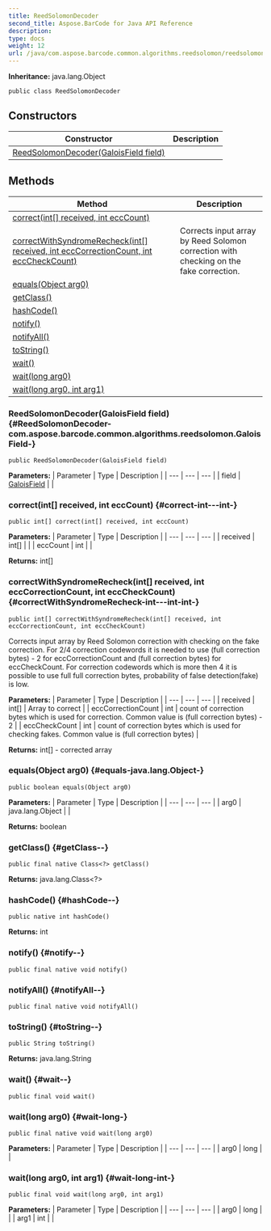 ```yaml
---
title: ReedSolomonDecoder
second_title: Aspose.BarCode for Java API Reference
description: 
type: docs
weight: 12
url: /java/com.aspose.barcode.common.algorithms.reedsolomon/reedsolomondecoder/
---
```

**Inheritance:**
java.lang.Object
```
public class ReedSolomonDecoder
```
## Constructors

| Constructor | Description |
| --- | --- |
| [ReedSolomonDecoder(GaloisField field)](#ReedSolomonDecoder-com.aspose.barcode.common.algorithms.reedsolomon.GaloisField-) |  |
## Methods

| Method | Description |
| --- | --- |
| [correct(int[] received, int eccCount)](#correct-int---int-) |  |
| [correctWithSyndromeRecheck(int[] received, int eccCorrectionCount, int eccCheckCount)](#correctWithSyndromeRecheck-int---int-int-) | Corrects input array by Reed Solomon correction with checking on the fake correction. |
| [equals(Object arg0)](#equals-java.lang.Object-) |  |
| [getClass()](#getClass--) |  |
| [hashCode()](#hashCode--) |  |
| [notify()](#notify--) |  |
| [notifyAll()](#notifyAll--) |  |
| [toString()](#toString--) |  |
| [wait()](#wait--) |  |
| [wait(long arg0)](#wait-long-) |  |
| [wait(long arg0, int arg1)](#wait-long-int-) |  |
### ReedSolomonDecoder(GaloisField field) {#ReedSolomonDecoder-com.aspose.barcode.common.algorithms.reedsolomon.GaloisField-}
```
public ReedSolomonDecoder(GaloisField field)
```


**Parameters:**
| Parameter | Type | Description |
| --- | --- | --- |
| field | [GaloisField](../../com.aspose.barcode.common.algorithms.reedsolomon/galoisfield) |  |

### correct(int[] received, int eccCount) {#correct-int---int-}
```
public int[] correct(int[] received, int eccCount)
```




**Parameters:**
| Parameter | Type | Description |
| --- | --- | --- |
| received | int[] |  |
| eccCount | int |  |

**Returns:**
int[]
### correctWithSyndromeRecheck(int[] received, int eccCorrectionCount, int eccCheckCount) {#correctWithSyndromeRecheck-int---int-int-}
```
public int[] correctWithSyndromeRecheck(int[] received, int eccCorrectionCount, int eccCheckCount)
```


Corrects input array by Reed Solomon correction with checking on the fake correction. For 2/4 correction codewords it is needed to use (full correction bytes) - 2 for eccCorrectionCount and (full correction bytes) for eccCheckCount. For correction codewords which is more then 4 it is possible to use full full correction bytes, probability of false detection(fake) is low.

**Parameters:**
| Parameter | Type | Description |
| --- | --- | --- |
| received | int[] | Array to correct |
| eccCorrectionCount | int | count of correction bytes which is used for correction. Common value is (full correction bytes) - 2 |
| eccCheckCount | int | count of correction bytes which is used for checking fakes. Common value is (full correction bytes) |

**Returns:**
int[] - corrected array
### equals(Object arg0) {#equals-java.lang.Object-}
```
public boolean equals(Object arg0)
```




**Parameters:**
| Parameter | Type | Description |
| --- | --- | --- |
| arg0 | java.lang.Object |  |

**Returns:**
boolean
### getClass() {#getClass--}
```
public final native Class<?> getClass()
```




**Returns:**
java.lang.Class<?>
### hashCode() {#hashCode--}
```
public native int hashCode()
```




**Returns:**
int
### notify() {#notify--}
```
public final native void notify()
```




### notifyAll() {#notifyAll--}
```
public final native void notifyAll()
```




### toString() {#toString--}
```
public String toString()
```




**Returns:**
java.lang.String
### wait() {#wait--}
```
public final void wait()
```




### wait(long arg0) {#wait-long-}
```
public final native void wait(long arg0)
```




**Parameters:**
| Parameter | Type | Description |
| --- | --- | --- |
| arg0 | long |  |

### wait(long arg0, int arg1) {#wait-long-int-}
```
public final void wait(long arg0, int arg1)
```




**Parameters:**
| Parameter | Type | Description |
| --- | --- | --- |
| arg0 | long |  |
| arg1 | int |  |

